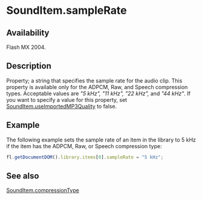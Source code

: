 # SoundItem.sampleRate

## Availability

Flash MX 2004.

## Description

Property; a string that specifies the sample rate for the audio clip. This property is available only for the ADPCM, Raw, and Speech compression types. Acceptable values are *"5 kHz", "11 kHz", "22 kHz",* and *"44 kHz"*.
If you want to specify a value for this property, set [SoundItem.useImportedMP3Quality](../SoundItem_object/SoundItem13.md) to false.

## Example

The following example sets the sample rate of an item in the library to 5 kHz if the item has the ADPCM, Raw, or Speech compression type:

```javascript
fl.getDocumentDOM().library.items[0].sampleRate = "5 kHz";
```

## See also

[SoundItem.compressionType](../SoundItem_object/SoundItem2.md)

